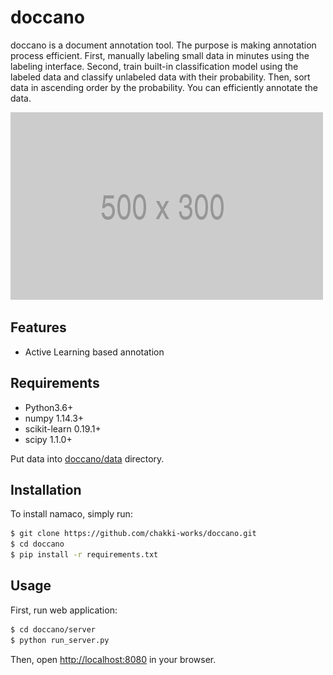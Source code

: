 # doccano

doccano is a document annotation tool. The purpose is making annotation process efficient. First, manually labeling small data in minutes using the labeling interface. Second, train built-in classification model using the labeled data and classify unlabeled data with their probability. Then, sort data in ascending order by the probability. You can efficiently annotate the data.

![doccano](docs/placeholder.png)

<!--
## Demo
-->

## Features

* Active Learning based annotation

## Requirements

* Python3.6+
* numpy 1.14.3+
* scikit-learn 0.19.1+
* scipy 1.1.0+

Put data into [doccano/data](https://github.com/chakki-works/doccano/tree/master/data) directory.

## Installation

To install namaco, simply run:

```bash
$ git clone https://github.com/chakki-works/doccano.git
$ cd doccano
$ pip install -r requirements.txt
```

## Usage

First, run web application:

```bash
$ cd doccano/server
$ python run_server.py
```

Then, open <http://localhost:8080> in your browser.
